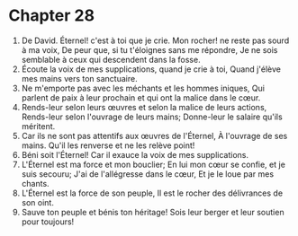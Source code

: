 # Chapter 28

1. De David. Éternel! c'est à toi que je crie. Mon rocher! ne reste pas sourd à ma voix, De peur que, si tu t'éloignes sans me répondre, Je ne sois semblable à ceux qui descendent dans la fosse.
2. Écoute la voix de mes supplications, quand je crie à toi, Quand j'élève mes mains vers ton sanctuaire.
3. Ne m'emporte pas avec les méchants et les hommes iniques, Qui parlent de paix à leur prochain et qui ont la malice dans le cœur.
4. Rends-leur selon leurs œuvres et selon la malice de leurs actions, Rends-leur selon l'ouvrage de leurs mains; Donne-leur le salaire qu'ils méritent.
5. Car ils ne sont pas attentifs aux œuvres de l'Éternel, À l'ouvrage de ses mains. Qu'il les renverse et ne les relève point!
6. Béni soit l'Éternel! Car il exauce la voix de mes supplications.
7. L'Éternel est ma force et mon bouclier; En lui mon cœur se confie, et je suis secouru; J'ai de l'allégresse dans le cœur, Et je le loue par mes chants.
8. L'Éternel est la force de son peuple, Il est le rocher des délivrances de son oint.
9. Sauve ton peuple et bénis ton héritage! Sois leur berger et leur soutien pour toujours!

